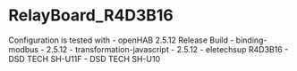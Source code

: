 # RelayBoard_R4D3B16

Configuration is tested with
	- openHAB 2.5.12 Release Build
	- binding-modbus - 2.5.12
	- transformation-javascript - 2.5.12
	- eletechsup R4D3B16
	- DSD TECH SH-U11F
	- DSD TECH SH-U10 
